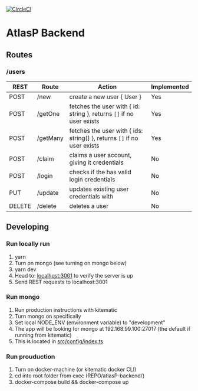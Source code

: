 [![CircleCI](https://circleci.com/gh/kadhirvelm/atlasP-backend.svg?style=svg&circle-token=c02f66caa31e6a0e254e72a2c51c62d81696dbbb)](https://circleci.com/gh/kadhirvelm/atlasP-backend)

# AtlasP Backend

## Routes

### /users

| REST | Route | Action | Implemented
| ---- | ---- | -------- | ---- |
| POST | /new | create a new user { User } | Yes |
| POST | /getOne | fetches the user with { id: string }, returns `[]` if no user exists | Yes |
| POST | /getMany | fetches the user with { ids: string[] }, returns `[]` if no user exists | Yes |
| POST | /claim | claims a user account, giving it credentials | No |
| POST | /login | checks if the has valid login credentials | No |
| PUT | /update | updates existing user credentials with | No |
| DELETE | /delete | deletes a user | No |


## Developing

### Run locally run

1. yarn
2. Turn on mongo (see turning on mongo below)
3. yarn dev
4. Head to: [localhost:3001](https://localhost:3001) to verify the server is up
5. Send REST requests to localhost:3001

### Run mongo

1. Run production instructions with kitematic
2. Turn mongo on specifically
3. Set local NODE_ENV (environment variable) to "development"
4. The app will be looking for mongo at 192.168.99.100:27017 (the default if running from kitematic)
5. This is located in [src/config/index.ts](https://github.com/kadhirvelm/atlasP-backend/blob/master/src/config/index.ts)

### Run prouduction

1. Turn on docker-machine (or kitematic docker CLI)
2. cd into root folder from exec (REPO/atlasP-backend/)
3. docker-compose build && docker-compose up
